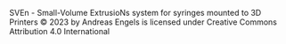  SVEn - Small-Volume ExtrusioNs system for syringes mounted to 3D Printers © 2023 by Andreas Engels is licensed under Creative Commons Attribution 4.0 International 
